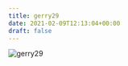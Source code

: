 ```yaml
---
title: gerry29
date: 2021-02-09T12:13:04+00:00
draft: false
---
```


![gerry29](/images/2003-9.jpg)

